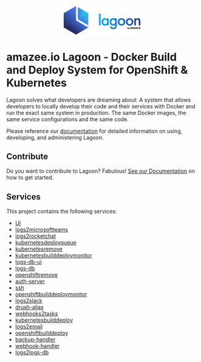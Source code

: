 <p align="center">
  <img src="https://raw.githubusercontent.com/amazeeio/lagoon/master/docs/images/lagoon-logo.png" alt="The Lagoon logo is a blue hexagon split in two pieces with an L-shaped cut" width="40%">
</p>

# amazee.io Lagoon - Docker Build and Deploy System for OpenShift & Kubernetes

Lagoon solves what developers are dreaming about: A system that allows developers to locally develop their code and their services with Docker and run the exact same system in production. The same Docker images, the same service configurations and the same code.

Please reference our [documentation](https://lagoon.readthedocs.io/) for detailed information on using, developing, and administering Lagoon.

## Contribute

Do you want to contribute to Lagoon? Fabulous! [See our Documentation](https://lagoon.readthedocs.io/en/latest/contributing/) on how to get started.

## Services

This project contains the following services:
- [UI](/services/ui/)
- [logs2microsoftteams](/services/logs2microsoftteams/)
- [logs2rocketchat](/services/logs2rocketchat/)
- [kubernetesdeployqueue](/services/kubernetesdeployqueue/)
- [kubernetesremove](/services/kubernetesremove/)
- [kubernetesbuilddeploymonitor](/services/kubernetesbuilddeploymonitor/)
- [logs-db-ui](/services/logs-db-ui/)
- [logs-db](/services/logs-db/)
- [openshiftremove](/services/openshiftremove/)
- [auth-server](/services/auth-server/)
- [ssh](/services/ssh/)
- [openshiftbuilddeploymonitor](/services/openshiftbuilddeploymonitor/)
- [logs2slack](/services/logs2slack/)
- [drush-alias](/services/drush-alias/)
- [webhooks2tasks](/services/webhooks2tasks/)
- [kubernetesbuilddeploy](/services/kubernetesbuilddeploy/)
- [logs2email](/services/logs2email/)
- [openshiftbuilddeploy](/services/openshiftbuilddeploy/)
- [backup-handler](/services/backup-handler/)
- [webhook-handler](/services/webhook-handler/)
- [logs2logs-db](/services/logs2logs-db/)
